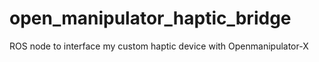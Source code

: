# open_manipulator_haptic_bridge
ROS node to interface my custom haptic device with Openmanipulator-X
